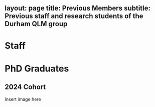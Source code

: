 layout: page
title: Previous Members
subtitle: Previous staff and research students of the Durham QLM group
---
# Staff

# PhD Graduates
## 2024 Cohort
Insert image here
